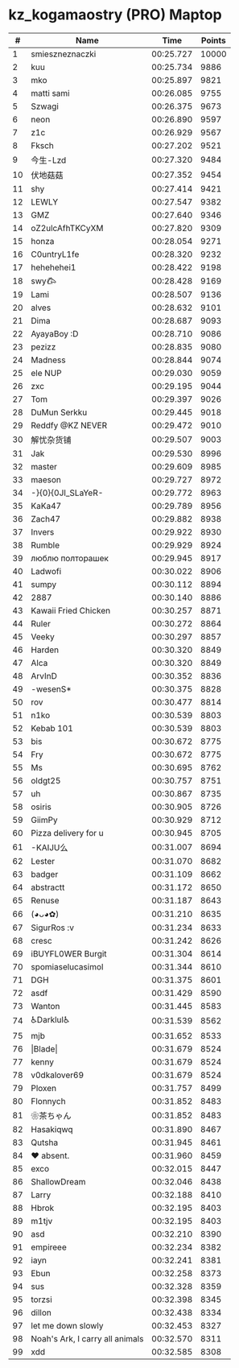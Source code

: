 # kz_kogamaostry (PRO) Maptop

|  # | Name | Time | Points |
|-------------- | -------------- | -------------- | -------------- | 
| 1 | smieszneznaczki | 00:25.727 | 10000 | 
| 2 | kuu | 00:25.734 | 9886 | 
| 3 | mko | 00:25.897 | 9821 | 
| 4 | matti sami | 00:26.085 | 9755 | 
| 5 | Szwagi | 00:26.375 | 9673 | 
| 6 | neon | 00:26.890 | 9597 | 
| 7 | z1c | 00:26.929 | 9567 | 
| 8 | Fksch | 00:27.202 | 9521 | 
| 9 | 今生-Lzd | 00:27.320 | 9484 | 
| 10 | 伏地菇菇 | 00:27.352 | 9454 | 
| 11 | shy | 00:27.414 | 9421 | 
| 12 | LEWLY | 00:27.547 | 9382 | 
| 13 | GMZ | 00:27.640 | 9346 | 
| 14 | oZ2ulcAfhTKCyXM | 00:27.820 | 9309 | 
| 15 | honza | 00:28.054 | 9271 | 
| 16 | C0untryL1fe | 00:28.320 | 9232 | 
| 17 | hehehehei1 | 00:28.422 | 9198 | 
| 18 | swy𐂃 | 00:28.428 | 9169 | 
| 19 | Lami | 00:28.507 | 9136 | 
| 20 | alves | 00:28.632 | 9101 | 
| 21 | Dima | 00:28.687 | 9093 | 
| 22 | AyayaBoy :D | 00:28.710 | 9086 | 
| 23 | pezizz | 00:28.835 | 9080 | 
| 24 | Madness | 00:28.844 | 9074 | 
| 25 | ele NUP | 00:29.030 | 9059 | 
| 26 | zxc | 00:29.195 | 9044 | 
| 27 | Tom | 00:29.397 | 9026 | 
| 28 | DuMun Serkku | 00:29.445 | 9018 | 
| 29 | Reddfy @KZ NEVER | 00:29.472 | 9010 | 
| 30 | 解忧杂货铺 | 00:29.507 | 9003 | 
| 31 | Jak | 00:29.530 | 8996 | 
| 32 | master | 00:29.609 | 8985 | 
| 33 | maeson | 00:29.727 | 8972 | 
| 34 | -}{0}{0JI_SLaYeR- | 00:29.772 | 8963 | 
| 35 | KaKa47 | 00:29.789 | 8956 | 
| 36 | Zach47 | 00:29.882 | 8938 | 
| 37 | Invers | 00:29.922 | 8930 | 
| 38 | Rumble | 00:29.929 | 8924 | 
| 39 | люблю полторашек | 00:29.945 | 8917 | 
| 40 | Ladwofi | 00:30.022 | 8906 | 
| 41 | sumpy | 00:30.112 | 8894 | 
| 42 | 2887 | 00:30.140 | 8886 | 
| 43 | Kawaii Fried Chicken | 00:30.257 | 8871 | 
| 44 | Ruler | 00:30.272 | 8864 | 
| 45 | Veeky | 00:30.297 | 8857 | 
| 46 | Harden | 00:30.320 | 8849 | 
| 47 | Alca | 00:30.320 | 8849 | 
| 48 | ArvInD | 00:30.352 | 8836 | 
| 49 | -wesenS* | 00:30.375 | 8828 | 
| 50 | rov | 00:30.477 | 8814 | 
| 51 | n1ko | 00:30.539 | 8803 | 
| 52 | Kebab 101 | 00:30.539 | 8803 | 
| 53 | bis | 00:30.672 | 8775 | 
| 54 | Fry | 00:30.672 | 8775 | 
| 55 | Ms | 00:30.695 | 8762 | 
| 56 | oldgt25 | 00:30.757 | 8751 | 
| 57 | uh | 00:30.867 | 8735 | 
| 58 | osiris | 00:30.905 | 8726 | 
| 59 | GiimPy | 00:30.929 | 8712 | 
| 60 | Pizza delivery for u | 00:30.945 | 8705 | 
| 61 | -KAIJU么 | 00:31.007 | 8694 | 
| 62 | Lester | 00:31.070 | 8682 | 
| 63 | badger | 00:31.109 | 8662 | 
| 64 | abstractt | 00:31.172 | 8650 | 
| 65 | Renuse | 00:31.187 | 8643 | 
| 66 | (◕ᴗ◕✿) | 00:31.210 | 8635 | 
| 67 | SigurRos :v | 00:31.234 | 8633 | 
| 68 | cresc | 00:31.242 | 8626 | 
| 69 | iBUYFL0WER Burgit | 00:31.304 | 8614 | 
| 70 | spomiaselucasimol | 00:31.344 | 8610 | 
| 71 | DGH | 00:31.375 | 8601 | 
| 72 | asdf | 00:31.429 | 8590 | 
| 73 | Wanton | 00:31.445 | 8583 | 
| 74 | ♿Darklul♿ | 00:31.539 | 8562 | 
| 75 | mjb | 00:31.652 | 8533 | 
| 76 | \|Blade\| | 00:31.679 | 8524 | 
| 77 | kenny | 00:31.679 | 8524 | 
| 78 | v0dkalover69 | 00:31.679 | 8524 | 
| 79 | Ploxen | 00:31.757 | 8499 | 
| 80 | Flonnych | 00:31.852 | 8483 | 
| 81 | ❀茶ちゃん | 00:31.852 | 8483 | 
| 82 | Hasakiqwq | 00:31.890 | 8467 | 
| 83 | Qutsha | 00:31.945 | 8461 | 
| 84 | ♥ absent. | 00:31.960 | 8459 | 
| 85 | exco | 00:32.015 | 8447 | 
| 86 | ShallowDream | 00:32.046 | 8438 | 
| 87 | Larry | 00:32.188 | 8410 | 
| 88 | Hbrok | 00:32.195 | 8403 | 
| 89 | m1tjv | 00:32.195 | 8403 | 
| 90 | asd | 00:32.210 | 8390 | 
| 91 | empireee | 00:32.234 | 8382 | 
| 92 | iayn | 00:32.241 | 8381 | 
| 93 | Ebun | 00:32.258 | 8373 | 
| 94 | sus | 00:32.328 | 8359 | 
| 95 | torzsi | 00:32.398 | 8345 | 
| 96 | dillon | 00:32.438 | 8334 | 
| 97 | let me down slowly | 00:32.453 | 8327 | 
| 98 | Noah's Ark, I carry all animals | 00:32.570 | 8311 | 
| 99 | xdd | 00:32.585 | 8308 | 

